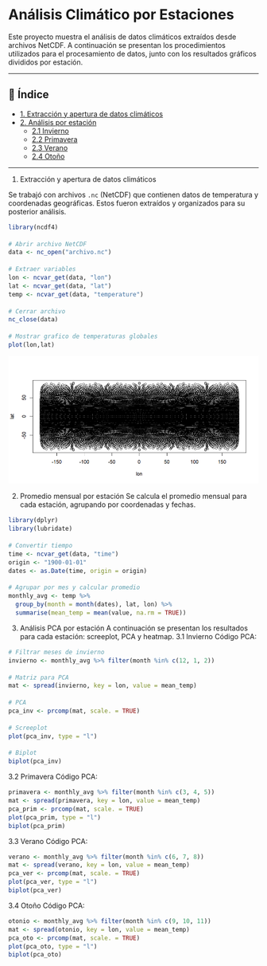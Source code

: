 # Análisis Climático por Estaciones

Este proyecto muestra el análisis de datos climáticos extraídos desde archivos NetCDF. A continuación se presentan los procedimientos utilizados para el procesamiento de datos, junto con los resultados gráficos divididos por estación.

---

## 📌 Índice

- [1. Extracción y apertura de datos climáticos](#1-extracción-y-apertura-de-datos-climáticos)
- [2. Análisis por estación](#2-análisis-por-estación)
  - [2.1 Invierno](#21-invierno)
  - [2.2 Primavera](#22-primavera)
  - [2.3 Verano](#23-verano)
  - [2.4 Otoño](#24-otoño)

---

 1. Extracción y apertura de datos climáticos

Se trabajó con archivos `.nc` (NetCDF) que contienen datos de temperatura y coordenadas geográficas. Estos fueron extraídos y organizados para su posterior análisis.

```r
library(ncdf4)

# Abrir archivo NetCDF
data <- nc_open("archivo.nc")

# Extraer variables
lon <- ncvar_get(data, "lon")
lat <- ncvar_get(data, "lat")
temp <- ncvar_get(data, "temperature")

# Cerrar archivo
nc_close(data)

# Mostrar grafico de temperaturas globales
plot(lon,lat)
```
![extracción de temperatura global](Graphics/Rplot.png)

 2. Promedio mensual por estación
Se calcula el promedio mensual para cada estación, agrupando por coordenadas y fechas.

```r
library(dplyr)
library(lubridate)

# Convertir tiempo
time <- ncvar_get(data, "time")
origin <- "1900-01-01"
dates <- as.Date(time, origin = origin)

# Agrupar por mes y calcular promedio
monthly_avg <- temp %>%
  group_by(month = month(dates), lat, lon) %>%
  summarise(mean_temp = mean(value, na.rm = TRUE))
```
3. Análisis PCA por estación
A continuación se presentan los resultados para cada estación: screeplot, PCA y heatmap.
3.1 Invierno
Código PCA:

```r
# Filtrar meses de invierno
invierno <- monthly_avg %>% filter(month %in% c(12, 1, 2))

# Matriz para PCA
mat <- spread(invierno, key = lon, value = mean_temp)

# PCA
pca_inv <- prcomp(mat, scale. = TRUE)

# Screeplot
plot(pca_inv, type = "l")

# Biplot
biplot(pca_inv)

```
3.2 Primavera
Código PCA:

```r
primavera <- monthly_avg %>% filter(month %in% c(3, 4, 5))
mat <- spread(primavera, key = lon, value = mean_temp)
pca_prim <- prcomp(mat, scale. = TRUE)
plot(pca_prim, type = "l")
biplot(pca_prim)

```
3.3 Verano
Código PCA:

```r
verano <- monthly_avg %>% filter(month %in% c(6, 7, 8))
mat <- spread(verano, key = lon, value = mean_temp)
pca_ver <- prcomp(mat, scale. = TRUE)
plot(pca_ver, type = "l")
biplot(pca_ver)

```
3.4 Otoño
Código PCA:

```r
otonio <- monthly_avg %>% filter(month %in% c(9, 10, 11))
mat <- spread(otonio, key = lon, value = mean_temp)
pca_oto <- prcomp(mat, scale. = TRUE)
plot(pca_oto, type = "l")
biplot(pca_oto)

```
